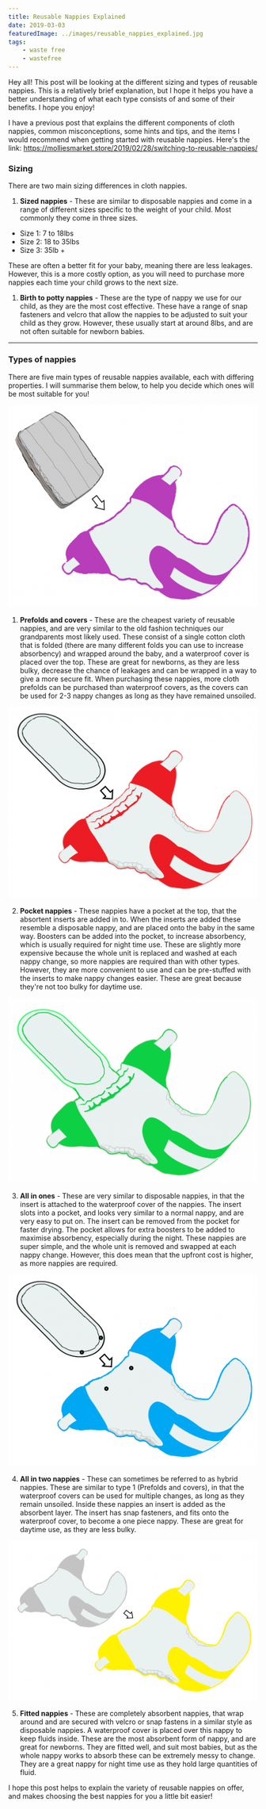 ```yaml
---
title: Reusable Nappies Explained
date: 2019-03-03
featuredImage: ../images/reusable_nappies_explained.jpg
tags:
    - waste free
    - wastefree
---
```


Hey all! This post will be looking at the different sizing and types of reusable nappies. This is a relatively brief explanation, but I hope it helps you have a better understanding of what each type consists of and some of their benefits. I hope you enjoy!

I have a previous post that explains the different components of cloth nappies, common misconceptions, some hints and tips, and the items I would recommend when getting started with reusable nappies. Here's the link: <https://molliesmarket.store/2019/02/28/switching-to-reusable-nappies/>

### Sizing

There are two main sizing differences in cloth nappies.

1. **Sized nappies** - These are similar to disposable nappies and come in a range of different sizes specific to the weight of your child. Most commonly they come in three sizes.

- Size 1: 7 to 18lbs
- Size 2: 18 to 35lbs
- Size 3: 35lb +

These are often a better fit for your baby, meaning there are less leakages. However, this is a more costly option, as you will need to purchase more nappies each time your child grows to the next size.

1. **Birth to potty nappies** - These are the type of nappy we use for our child, as they are the most cost effective. These have a range of snap fasteners and velcro that allow the nappies to be adjusted to suit your child as they grow. However, these usually start at around 8lbs, and are not often suitable for newborn babies.

---

### Types of nappies

There are five main types of reusable nappies available, each with differing properties. I will summarise them below, to help you decide which ones will be most suitable for you!

![](../images/pink-insert.png)

1. **Prefolds and covers** - These are the cheapest variety of reusable nappies, and are very similar to the old fashion techniques our grandparents most likely used. These consist of a single cotton cloth that is folded (there are many different folds you can use to increase absorbency) and wrapped around the baby, and a waterproof cover is placed over the top. These are great for newborns, as they are less bulky, decrease the chance of leakages and can be wrapped in a way to give a more secure fit. When purchasing these nappies, more cloth prefolds can be purchased than waterproof covers, as the covers can be used for 2-3 nappy changes as long as they have remained unsoiled.

![](../images/red-insert.png)

2. **Pocket nappies** - These nappies have a pocket at the top, that the absortent inserts are added in to. When the inserts are added these resemble a disposable nappy, and are placed onto the baby in the same way. Boosters can be added into the pocket, to increase absorbency, which is usually required for night time use. These are slightly more expensive because the whole unit is replaced and washed at each nappy change, so more nappies are required than with other types. However, they are more convenient to use and can be pre-stuffed with the inserts to make nappy changes easier. These are great because they're not too bulky for daytime use.

![](../images/green-insert.png)

3. **All in ones** - These are very similar to disposable nappies, in that the insert is attached to the waterproof cover of the nappies. The insert slots into a pocket, and looks very similar to a normal nappy, and are very easy to put on. The insert can be removed from the pocket for faster drying. The pocket allows for extra boosters to be added to maximise absorbency, especially during the night. These nappies are super simple, and the whole unit is removed and swapped at each nappy change. However, this does mean that the upfront cost is higher, as more nappies are required.

![](../images/blue-insert.png)

4. **All in two nappies** - These can sometimes be referred to as hybrid nappies. These are similar to type 1 (Prefolds and covers), in that the waterproof covers can be used for multiple changes, as long as they remain unsoiled. Inside these nappies an insert is added as the absorbent layer. The insert has snap fasteners, and fits onto the waterproof cover, to become a one piece nappy. These are great for daytime use, as they are less bulky.

![](../images/yellow-insert.png)

5. **Fitted nappies** - These are completely absorbent nappies, that wrap around and are secured with velcro or snap fastens in a similar style as disposable nappies. A waterproof cover is placed over this nappy to keep fluids inside. These are the most absorbent form of nappy, and are great for newborns. They are fitted well, and suit most babies, but as the whole nappy works to absorb these can be extremely messy to change. They are a great nappy for night time use as they hold large quantities of fluid.

I hope this post helps to explain the variety of reusable nappies on offer, and makes choosing the best nappies for you a little bit easier!

